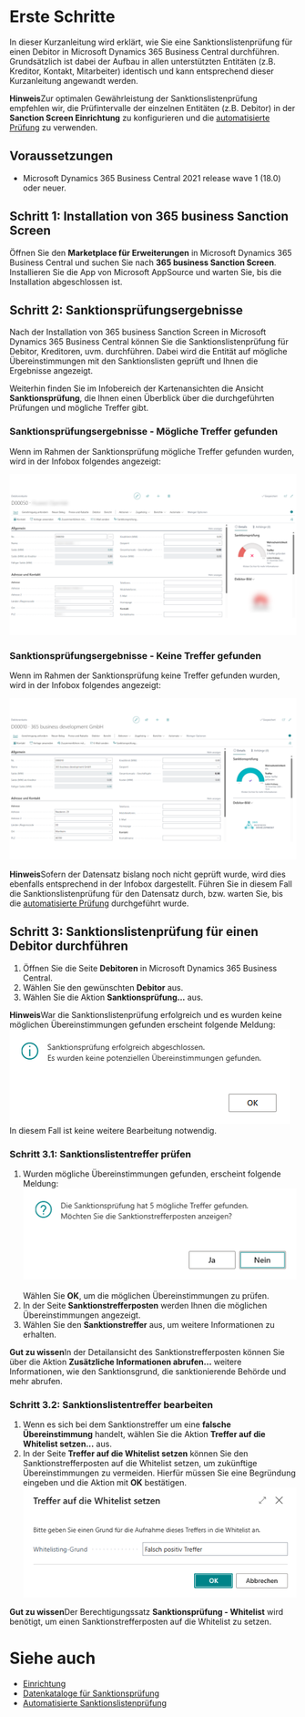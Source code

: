 # Erste Schritte

In dieser Kurzanleitung wird erklärt, wie Sie eine Sanktionslistenprüfung für einen Debitor in Microsoft Dynamics 365 Business Central durchführen. Grundsätzlich ist dabei der Aufbau in allen unterstützten Entitäten (z.B. Kreditor, Kontakt, Mitarbeiter) identisch und kann entsprechend dieser Kurzanleitung angewandt werden.

<div class="alert alert-info">
	<i class="fa-duotone fa-solid fa-circle-info fa-xl"></i>
    <strong>Hinweis</strong>Zur optimalen Gewährleistung der Sanktionslistenprüfung empfehlen wir, die Prüfintervalle der einzelnen Entitäten (z.B. Debitor) in der <strong>Sanction Screen Einrichtung</strong> zu konfigurieren und die <a href="automated-screening.md">automatisierte Prüfung</a> zu verwenden.
</div>

## Voraussetzungen

 - Microsoft Dynamics 365 Business Central 2021 release wave 1 (18.0) oder neuer.

## Schritt 1: Installation von 365 business Sanction Screen

Öffnen Sie den **Marketplace für Erweiterungen** in Microsoft Dynamics 365 Business Central und suchen Sie nach **365 business Sanction Screen**.
Installieren Sie die App von Microsoft AppSource und warten Sie, bis die Installation abgeschlossen ist.

## Schritt 2: Sanktionsprüfungsergebnisse

Nach der Installation von 365 business Sanction Screen in Microsoft Dynamics 365 Business Central können Sie die Sanktionslistenprüfung für Debitor, Kreditoren, uvm. durchführen. Dabei wird die Entität auf mögliche Übereinstimmungen mit den Sanktionslisten geprüft und Ihnen die Ergebnisse angezeigt.

Weiterhin finden Sie im Infobereich der Kartenansichten die Ansicht **Sanktionsprüfung**, die Ihnen einen Überblick über die durchgeführten Prüfungen und mögliche Treffer gibt.

### Sanktionsprüfungsergebnisse - Mögliche Treffer gefunden

Wenn im Rahmen der Sanktionsprüfung mögliche Treffer gefunden wurden, wird in der Infobox folgendes angezeigt:

![Sanktionsprüfungsergebnisse - Mögliche Treffer gefunden](/assets/images/365-business-sanction-screen/sanctionscreen.indicator.de-DE.png)

### Sanktionsprüfungsergebnisse - Keine Treffer gefunden

Wenn im Rahmen der Sanktionsprüfung keine Treffer gefunden wurden, wird in der Infobox folgendes angezeigt:

![Sanktionsprüfungsergebnisse - Keine Treffer gefunden](/assets/images/365-business-sanction-screen/sanctionscreen.indicator-good.de-DE.png)

<div class="alert alert-info">
	<i class="fa-duotone fa-solid fa-circle-info fa-xl"></i>
    <strong>Hinweis</strong>Sofern der Datensatz bislang noch nicht geprüft wurde, wird dies ebenfalls entsprechend in der Infobox dargestellt. Führen Sie in diesem Fall die Sanktionslistenprüfung für den Datensatz durch, bzw. warten Sie, bis die <a href="automated-screening.md">automatisierte Prüfung</a> durchgeführt wurde.
</div>

## Schritt 3: Sanktionslistenprüfung für einen Debitor durchführen

1. Öffnen Sie die Seite **Debitoren** in Microsoft Dynamics 365 Business Central.
2. Wählen Sie den gewünschten **Debitor** aus.
3. Wählen Sie die Aktion **Sanktionsprüfung...** aus.

<div class="alert alert-info">
	<i class="fa-duotone fa-solid fa-circle-info fa-xl"></i>
    <strong>Hinweis</strong>War die Sanktionslistenprüfung erfolgreich und es wurden keine möglichen Übereinstimmungen gefunden erscheint folgende Meldung:<br>
    <img src="/assets/images/365-business-sanction-screen/sanctionscreen-no-matches-message.de-DE.png"><br>
    In diesem Fall ist keine weitere Bearbeitung notwendig.
</div>

### Schritt 3.1: Sanktionslistentreffer prüfen

1. Wurden mögliche Übereinstimmungen gefunden, erscheint folgende Meldung:<br>
    <img src="/assets/images/365-business-sanction-screen/sanctionscreen-matches-found-message.de-DE.png"><br>
    <br>
    Wählen Sie **OK**, um die möglichen Übereinstimmungen zu prüfen.
2. In der Seite **Sanktionstrefferposten** werden Ihnen die möglichen Übereinstimmungen angezeigt.
3. Wählen Sie den **Sanktionstreffer** aus, um weitere Informationen zu erhalten.

<div class="alert alert-notice">
    <i class="fa-duotone fa-solid fa-lightbulb fa-xl"></i>
    <strong>Gut zu wissen</strong>In der Detailansicht des Sanktionstrefferposten können Sie über die Aktion <strong>Zusätzliche Informationen abrufen...</strong> weitere Informationen, wie den Sanktionsgrund, die sanktionierende Behörde und mehr abrufen.
</div>

### Schritt 3.2: Sanktionslistentreffer bearbeiten

1. Wenn es sich bei dem Sanktionstreffer um eine **falsche Übereinstimmung** handelt, wählen Sie die Aktion **Treffer auf die Whitelist setzen...** aus.
2. In der Seite **Treffer auf die Whitelist setzen** können Sie den Sanktionstrefferposten auf die Whitelist setzen, um zukünftige Übereinstimmungen zu vermeiden. Hierfür müssen Sie eine Begründung eingeben und die Aktion mit **OK** bestätigen.<br>
   ![Treffer auf die Whitelist setzen](/assets/images/365-business-sanction-screen/sanctionscreen-whitelist-entry.de-DE.png)

<div class="alert alert-notice">
    <i class="fa-duotone fa-solid fa-lightbulb fa-xl"></i>
    <strong>Gut zu wissen</strong>Der Berechtigungssatz <strong>Sanktionsprüfung - Whitelist</strong> wird benötigt, um einen Sanktionstrefferposten auf die Whitelist zu setzen.
</div>

# Siehe auch

- [Einrichtung](setup.md)
- [Datenkataloge für Sanktionsprüfung](data-sources.md)
- [Automatisierte Sanktionslistenprüfung](automated-screening.md)